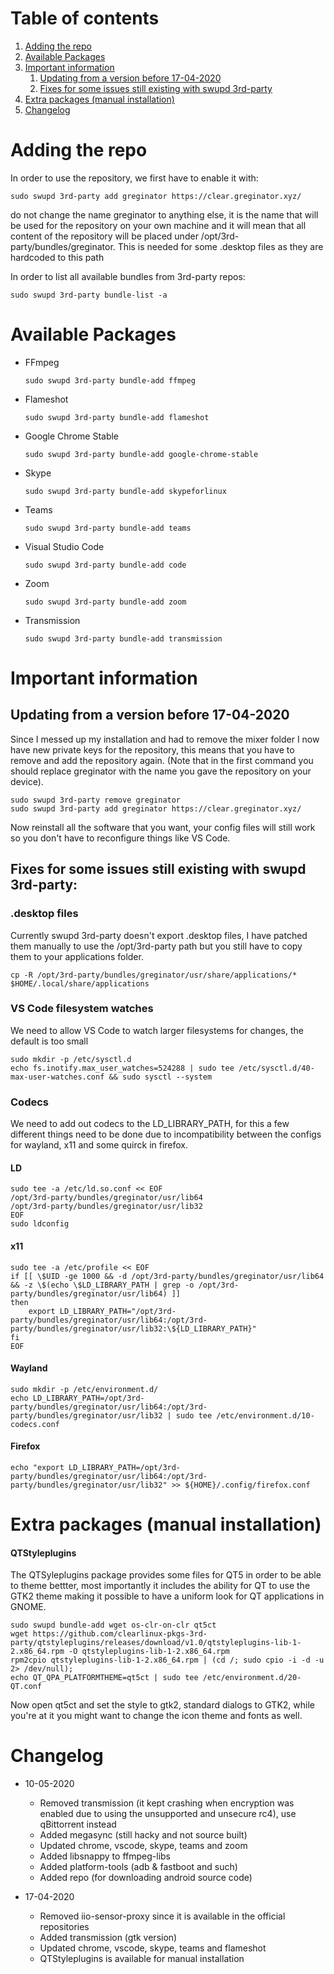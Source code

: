 # Table of contents
1. [Adding the repo](#setup)
2. [Available Packages](#packages)
3. [Important information](#important)
    1. [Updating from a version before 17-04-2020](#breaking-update)
    2. [Fixes for some issues still existing with swupd 3rd-party](#fixes)
4. [Extra packages (manual installation)](#extras)
5. [Changelog](#changelog)

# Adding the repo<a name="setup"></a>

In order to use the repository, we first have to enable it with:

```
sudo swupd 3rd-party add greginator https://clear.greginator.xyz/
```

do not change the name greginator to anything else, it is the name that will be used for the repository on your own machine and it will mean that all content of the repository will be placed under /opt/3rd-party/bundles/greginator. This is needed for some .desktop files as they are hardcoded to this path

In order to list all available bundles from 3rd-party repos:

```
sudo swupd 3rd-party bundle-list -a
```

# Available Packages<a name="packages"></a>

* FFmpeg

  ```
  sudo swupd 3rd-party bundle-add ffmpeg
  ```

* Flameshot

  ```
  sudo swupd 3rd-party bundle-add flameshot
  ```

* Google Chrome Stable

  ```
  sudo swupd 3rd-party bundle-add google-chrome-stable
  ```

* Skype

  ```
  sudo swupd 3rd-party bundle-add skypeforlinux
  ```

* Teams

  ```
  sudo swupd 3rd-party bundle-add teams
  ```

* Visual Studio Code

  ```
  sudo swupd 3rd-party bundle-add code
  ```

* Zoom

  ```
  sudo swupd 3rd-party bundle-add zoom
  ```

* Transmission

  ```
  sudo swupd 3rd-party bundle-add transmission
  ```

# Important information<a name="important"></a>

## Updating from a version before 17-04-2020<a name="breaking-update"></a>
Since I messed up my installation and had to remove the mixer folder I now have new private keys for the repository, this means that you have to remove and add the repository again. (Note that in the first command you should replace greginator with the name you gave the repository on your device).

```
sudo swupd 3rd-party remove greginator
sudo swupd 3rd-party add greginator https://clear.greginator.xyz/
```

Now reinstall all the software that you want, your config files will still work so you don't have to reconfigure things like VS Code.

## Fixes for some issues still existing with swupd 3rd-party:<a name="fixes"></a>

### .desktop files

Currently swupd 3rd-party doesn't export .desktop files, I have patched them manually to use the /opt/3rd-party path but you still have to copy them to your applications folder.

```
cp -R /opt/3rd-party/bundles/greginator/usr/share/applications/* $HOME/.local/share/applications
```


### VS Code filesystem watches

We need to allow VS Code to watch larger filesystems for changes, the default is too small

```
sudo mkdir -p /etc/sysctl.d
echo fs.inotify.max_user_watches=524288 | sudo tee /etc/sysctl.d/40-max-user-watches.conf && sudo sysctl --system
```

### Codecs

We need to add out codecs to the LD_LIBRARY_PATH, for this a few different things need to be done due to incompatibility between the configs for wayland, x11 and some quirck in firefox.

#### LD

```
sudo tee -a /etc/ld.so.conf << EOF
/opt/3rd-party/bundles/greginator/usr/lib64
/opt/3rd-party/bundles/greginator/usr/lib32
EOF
sudo ldconfig
```

#### x11

```
sudo tee -a /etc/profile << EOF
if [[ \$UID -ge 1000 && -d /opt/3rd-party/bundles/greginator/usr/lib64 && -z \$(echo \$LD_LIBRARY_PATH | grep -o /opt/3rd-party/bundles/greginator/usr/lib64) ]]
then
    export LD_LIBRARY_PATH="/opt/3rd-party/bundles/greginator/usr/lib64:/opt/3rd-party/bundles/greginator/usr/lib32:\${LD_LIBRARY_PATH}"
fi
EOF
```

#### Wayland

```
sudo mkdir -p /etc/environment.d/
echo LD_LIBRARY_PATH=/opt/3rd-party/bundles/greginator/usr/lib64:/opt/3rd-party/bundles/greginator/usr/lib32 | sudo tee /etc/environment.d/10-codecs.conf
```

#### Firefox

```
echo "export LD_LIBRARY_PATH=/opt/3rd-party/bundles/greginator/usr/lib64:/opt/3rd-party/bundles/greginator/usr/lib32" >> ${HOME}/.config/firefox.conf
```

# Extra packages (manual installation)<a name="extras"></a>

#### QTStyleplugins

The QTSyleplugins package provides some files for QT5 in order to be able to theme bettter, most importantly it includes the ability for QT to use the GTK2 theme making it possible to have a uniform look for QT applications in GNOME.

```
sudo swupd bundle-add wget os-clr-on-clr qt5ct
wget https://github.com/clearlinux-pkgs-3rd-party/qtstyleplugins/releases/download/v1.0/qtstyleplugins-lib-1-2.x86_64.rpm -O qtstyleplugins-lib-1-2.x86_64.rpm
rpm2cpio qtstyleplugins-lib-1-2.x86_64.rpm | (cd /; sudo cpio -i -d -u 2> /dev/null);
echo QT_QPA_PLATFORMTHEME=qt5ct | sudo tee /etc/environment.d/20-QT.conf
```

Now open qt5ct and set the style to gtk2, standard dialogs to GTK2, while you're at it you might want to change the icon theme and fonts as well.


# Changelog<a name="changelog"></a>

* 10-05-2020
  * Removed transmission (it kept crashing when encryption was enabled due to using the unsupported and unsecure rc4), use qBittorrent instead
  * Added megasync (still hacky and not source built)
  * Updated chrome, vscode, skype, teams and zoom
  * Added libsnappy to ffmpeg-libs
  * Added platform-tools (adb & fastboot and such)
  * Added repo (for downloading android source code)

* 17-04-2020
  * Removed iio-sensor-proxy since it is available in the official repositories
  * Added transmission (gtk version)
  * Updated chrome, vscode, skype, teams and flameshot
  * QTStyleplugins is available for manual installation
